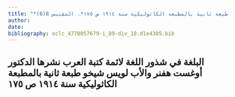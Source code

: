 ```yaml
---
title: "*مخطوطات ومطبوعات : البلغة في شذور اللغة لائمة كتبة العرب نشرها الدكتور أوغست هفنر والأب لويس شيخو طبعة ثانية بالمطبعة الكاثوليكية سنة ١٩١٤ ص ١٧٥*. المقتبس 8(6)"
author: 
date: 
bibliography: oclc_4770057679-i_89-div_10.d1e4305.bib
---
```




##  البلغة   في شذور اللغة   لائمة كتبة العرب نشرها الدكتور أوغست هفنر والأب لويس شيخو   طبعة ثانية بالمطبعة الكاثوليكية سنة  ١٩١٤  ص  ١٧٥ 

